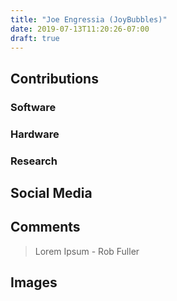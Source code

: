 ```yaml
---
title: "Joe Engressia (JoyBubbles)"
date: 2019-07-13T11:20:26-07:00
draft: true
---
```


## Contributions

### Software

### Hardware

### Research

## Social Media

## Comments

> Lorem Ipsum - Rob Fuller

## Images

